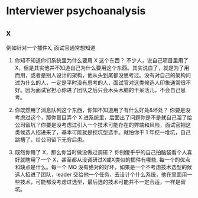 # Interviewer psychoanalysis

## x

例如针对一个插件X, 面试官通常想知道

1. 你知不知道你们系统里为什么要用 X 这个东西？
   不少人，说自己项目里用了 X，但是其实他并不知道自己为什么要用这个东西。其实说白了，就是为了用而用，或者是别人设计的架构，他从头到尾都没思考过。没有对自己的架构问过为什么的人，一定是平时没有思考的人，面试官对这类候选人印象通常很不好。因为面试官担心你进了团队之后只会木头木脑的干呆活儿，不会自己思考。

2. 你既然用了消息队列这个东西，你知不知道用了有什么好处&坏处？
   你要是没考虑过这个，那你盲目弄个 X 进系统里，后面出了问题你是不是就自己溜了给公司留坑？你要是没考虑过引入一个技术可能存在的弊端和风险，面试官把这类候选人招进来了，基本可能就是挖坑型选手。就怕你干 1 年挖一堆坑，自己跳槽了，给公司留下无穷后患。

3. 既然你用了 X，那么你当时做没做过调研？
   你别傻乎乎的自己拍脑袋看个人喜好就瞎用了一个 X，甚至都从没调研过X或X类似的插件有哪些, 每一个的优点和缺点是什么。每一个 MQ 没有绝对的好坏，如果是一个不考虑技术选型的候选人招进了团队，leader 交给他一个任务，去设计个什么系统，他在里面用一些技术，可能都没考虑过选型，最后选的技术可能并不一定合适，一样是留坑。
